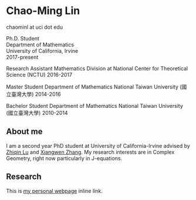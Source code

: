 # Chao-Ming Lin


chaominl at uci dot edu

Ph.D. Student  
Department of Mathematics  
University of California, Irvine  
2017-present


Research Assistant
Mathematics Division at
National Center for Theoretical Science (NCTU)
2016-2017

Master Student
Department of Mathematics
National Taiwan University (國立臺灣大學)
2014-2016

Bachelor Student
Department of Mathematics
National Taiwan University (國立臺灣大學)
2010-2014



## About me
I am a second year PhD student at University of California-Irvine advised by [Zhiqin Lu](https://www.math.uci.edu/~zlu/) and [Xiangwen Zhang](https://www.math.uci.edu/~xiangwen/). My research interests are in Complex Geometry, right now particularly in J-equations.

## Research
This is [my personal webpage](https://chaominl.github.io) inline link.
